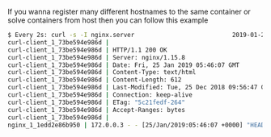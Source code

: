 If you wanna register many different hostnames to the same container or solve containers from host then you can follow this example

```bash
$ Every 2s: curl -s -I nginx.server                           2019-01-25 05:46:07
curl-client_1_73be594e986d | 
curl-client_1_73be594e986d | HTTP/1.1 200 OK
curl-client_1_73be594e986d | Server: nginx/1.15.8
curl-client_1_73be594e986d | Date: Fri, 25 Jan 2019 05:46:07 GMT
curl-client_1_73be594e986d | Content-Type: text/html
curl-client_1_73be594e986d | Content-Length: 612
curl-client_1_73be594e986d | Last-Modified: Tue, 25 Dec 2018 09:56:47 GMT
curl-client_1_73be594e986d | Connection: keep-alive
curl-client_1_73be594e986d | ETag: "5c21fedf-264"
curl-client_1_73be594e986d | Accept-Ranges: bytes
curl-client_1_73be594e986d | 
nginx_1_1edd2e86b950 | 172.0.0.3 - - [25/Jan/2019:05:46:07 +0000] "HEAD / HTTP/1.1" 200 0 "-" "curl/7.61.1" "-" 
```
